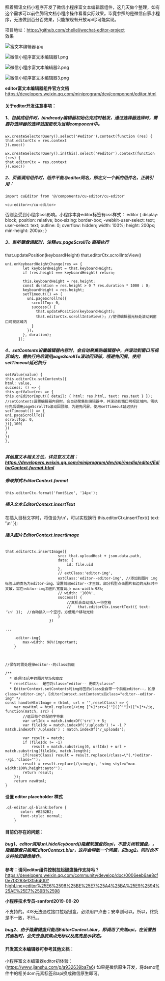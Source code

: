 照着腾讯文档小程序开发了微信小程序富文本编辑器组件，这几天做个整理，如有这个需求可以前往腾讯文档小程序操作看看实际效果。毕竟参照的是微信自家小程序，无法做到百分百效果，只能按现有开放api尽可能实现。  

项目地址：https://github.com/chellel/wechat-editor-project  
效果  

![富文本编辑器.jpg](https://upload-images.jianshu.io/upload_images/18829662-5793fe6fcb61c4ec.jpg?imageMogr2/auto-orient/strip%7CimageView2/2/w/1240)

![微信小程序富文本编辑器1.png](https://upload-images.jianshu.io/upload_images/18829662-a7dcdf2401b10126.png?imageMogr2/auto-orient/strip%7CimageView2/2/w/375)

![微信小程序富文本编辑器2.png](https://upload-images.jianshu.io/upload_images/18829662-5a032afc456fc103.png?imageMogr2/auto-orient/strip%7CimageView2/2/w/375)


![微信小程序富文本编辑器3.png](https://upload-images.jianshu.io/upload_images/18829662-3da640fe7e44ef94.png?imageMogr2/auto-orient/strip%7CimageView2/2/w/375)



**editor富文本编辑器组件官方文档**
https://developers.weixin.qq.com/miniprogram/dev/component/editor.html


#### 关于editor开发注意事项：
##### 1、包装成组件时，bindready编辑器初始化完成时触发，通过选择器选择时，需要将选择器的选择范围更改为当前component中。
```
wx.createSelectorQuery().select('#editor').context(function (res) {
that.editorCtx = res.context
}).exec()
```

```
wx.createSelectorQuery().in(this).select('#editor').context(function (res) {
that.editorCtx = res.context
}).exec()
```

##### 2、页面调用组件时，组件不能与editor同名，即定义一个新的组件名，正确引用：
  ```
import cuEditor from '@/components/cu-editor/cu-editor'

<cu-editor></cu-editor>
  ```

否则会受到小程序css影响。小程序本身editor标签有css样式：
editor {
    display: block;
    position: relative;
    box-sizing: border-box;
    -webkit-user-select: text;
    user-select: text;
    outline: 0;
    overflow: hidden;
    width: 100%;
    height: 200px;
    min-height: 200px;
}

##### 3、监听键盘调起时，注释wx.pageScrollTo 直接执行
that.updatePosition(keyboardHeight)
that.editorCtx.scrollIntoView()

```
uni.onKeyboardHeightChange(res => {
        let keyboardHeight = that.keyboardHeight;
        if (res.height === keyboardHeight) return;

        this.keyboardHeight = res.height;
        const duration = res.height > 0 ? res.duration * 1000 : 0;
        keyboardHeight = res.height;
        setTimeout(() => {
          uni.pageScrollTo({
            scrollTop: 0,
            success() {
              that.updatePosition(keyboardHeight);
              that.editorCtx.scrollIntoView(); //使得编辑器光标处滚动到窗口可视区域内
            }
          });
        }, duration);
      });
```

##### 4、setContents设置编辑器内容时，会自动聚集到编辑器中，并滚动到窗口可视区域内，需执行完后调用pageScrollTo滚动回顶部，哦避免闪屏，使用setTimeout延迟执行
```
setValue(value) {
this.editorCtx.setContents({
html: value,
success: () => {
this.getValue(res => {
this.onEditorInput({ detail: { html: res.html, text: res.text } });
//setContents设置编辑器内容时，会自动聚集到编辑器中，并滚动到窗口可视区域内，需执行完后调用pageScrollTo滚动回顶部，为避免闪屏，使用setTimeout延迟执行
setTimeout(() => {
uni.pageScrollTo({
scrollTop: 0,
})},100)
})
}
})
},


```
##### 其他富文本相关方法，详见官方文档：https://developers.weixin.qq.com/miniprogram/dev/api/media/editor/EditorContext.format.html

##### 修改样式 EditorContext.format

```
this.editorCtx.format('fontSize', '14px');
```

##### 插入文本  EditorContext.insertText

在插入目标文字时，将值设为\n'，可以实现换行
this.editorCtx.insertText({ text: '\n' });


##### 插入图片  EditorContext.insertImage

```

that.editorCtx.insertImage({
                        src: that.uploadHost + json.data.path,
                        data: {
                            id: file.uid
                        },
                        // extClass:'editor-img',
                        extClass:'editor--editor-img', //添加到图片 img标签上的类名为editor-img，设置前缀editor--才生效。部分机型点击图片右边的光标时不灵敏，需在editor-img将图片宽度调小 max-width:98%;
                        // width: '100%',
                        success() {
                            //真机会自动插入一行空格
                            //   that.editorCtx.insertText({ text: '\n' });  //自动插入一个空行，方便用户移动光标
                        }
                    })

...

    .editor-img{
        max-width: 98%!important;
    }



//保存时需处理掉editor--的class前缀

/**
  * 处理html中的图片地址和宽度
  * resetClass:  是否将class="editor-- 更改为class="
  * EditorContext.setContents时img标签的class会自带一个前缀editor--，如原class="editor-img"，EditorContext.setContents后class="editor--editor-img" */
const handleHtmlImage = (html, url = '',resetClass) => {
    var newHtml = html.replace(/<img [^>]*src=['"]([^'"]+)[^>]*>/ig, function(match, src) {
        //返回每个匹配的字符串
        var urlIdx = match.indexOf('src') + 5;
        var fileIdx = match.indexOf('/uploads') != -1 ? match.indexOf('/uploads') : match.indexOf('/_uploads');
        
        var result = match;
        if (fileIdx != -1)
            result = match.substring(0, urlIdx) + url + match.substring(fileIdx, match.length);
        if(resetClass) result = result.replace(/class=\"(.*)editor--/gi,'class="');
        result = result.replace(/\<img/gi, '<img style="max-width:100%;height:auto"');
        return result;
    });
    return newHtml;
}
```








#### 设置 editor placeholder 样式

  ```
  .ql-editor.ql-blank:before {
       color: #B2B2B2;
       font-style: normal;
    }
  ```



#### 目前仍存在的问题：
##### bug1、editor调用uni.hideKeyboard()隐藏软键盘的api，不能关闭软键盘，，隐藏键盘只能用EditorContext.blur，这样会导致一个问题，见bug2。同时也不支持拉起键盘操作。
**参考：请问editor组件控制拉起键盘操作支持吗？**
https://developers.weixin.qq.com/community/develop/doc/0006eeb6ae8cf0e7f3293e13f56400?highLine=editor%25E6%2598%25BE%25E7%25A4%25BA%25E9%2594%25AE%25E7%259B%2598

**小程序技术专员-sanford2019-09-20**

不支持的。iOS无法通过接口拉起键盘，必须用户点击；安卓则可以。所以，终究是不一致，不行。。

##### bug2、由于隐藏键盘只能用EditorContext.blur，即调用了失焦api。在设置格式面板时，会失去当前焦点光标以及高亮显示状态。

#### 开发富文本编辑器可参考其他文档：
小程序富文本编辑器editor初体验：(https://www.jianshu.com/p/a932639ba7a6)
如果是微信原生开发，将demo组件中的相关dom元素标签和api换成微信原生即可。




